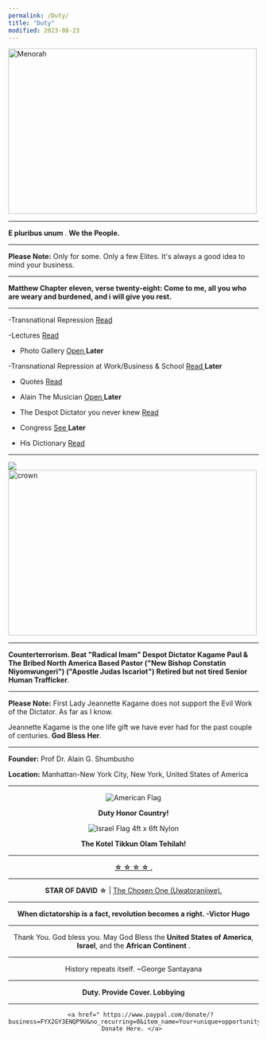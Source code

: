 ```yaml
---
permalink: /Duty/
title: "Duty"
modified: 2023-08-23
---
```









<img src="https://media.npr.org/assets/img/2022/12/15/gettyimages-89046627_wide-7aea08d5387b458f7c59aeb64ef516a394042be9.jpg?s=800&c=85&f=webp" alt="Menorah" width="500" height="333">


<hr style="height:2px;border-width:0;color:gray;background-color:gray">


<b> E pluribus unum </b>.   <b> We the People. </b>


<hr style="height:2px;border-width:0;color:gray;background-color:gray">


<b>Please Note:</b> Only for some. Only a few Elites.  It's always a good idea to mind your business. 


<hr style="height:2px;border-width:0;color:gray;background-color:gray">


<b> Matthew Chapter eleven, verse twenty-eight: Come to me, all you who are weary and burdened, and i will give you rest. </b>


<hr style="height:2px;border-width:0;color:gray;background-color:gray">

-Transnational Repression  <a href=" https://phdcsseiden.github.io/Tr/ "> Read </a> 


-Lectures <a href=" https://phdcsseiden.github.io/Lectures/ "> Read  </a> 


- Photo Gallery <a href="  "> Open  </a> <b>Later</b>


-Transnational Repression at Work/Business & School <a href="  ">  Read </a>  <b>Later</b>


- Quotes <a href=" https://phdcsseiden.github.io/quotes/ "> Read  </a> 


- Alain The Musician <a href=" https://phdcsseiden.github.io/Musician/ "> Open  </a> <b>Later</b>


- The Despot Dictator you never knew <a href=" https://phdcsseiden.github.io/Knew/ "> Read  </a> 


- Congress  <a href=" https://phdcsseiden.github.io/Congress/ "> See </a> <b>Later</b>


- His Dictionary <a href=" https://phdcsseiden.github.io/Dictionary/ "> Read </a> 


<hr style="height:2px;border-width:0;color:gray;background-color:gray">




<img src="https://www.sacredheart.edu/media/shu-media/homepage/Park-Avenue-Campus-980x980.jpg">




<img src="https://www.middletownbiblechurch.org/greateve/crown.JPG" alt="crown" width="500" height="333">




<hr style="height:2px;border-width:0;color:gray;background-color:gray">


<b>  Counterterrorism. Beat "Radical Imam" Despot Dictator Kagame Paul & The Bribed North America Based Pastor ("New Bishop Constatin Niyomwungeri") ("Apostle Judas Iscariot")</b>  <b>Retired but not tired Senior Human Trafficker</b>. 




<hr style="height:2px;border-width:0;color:gray;background-color:gray">


<b>Please Note:</b> First Lady Jeannette Kagame does not support the Evil Work of the Dictator. As far as I know.

Jeannette Kagame is the one life gift we have ever had for the past couple of centuries. <b>God Bless Her</b>.


<hr style="height:2px;border-width:0;color:gray;background-color:gray">


<b>Founder:</b>   Prof Dr. Alain G. Shumbusho


<b>Location:</b> Manhattan-New York City, New York, United States of America




<hr style="height:2px;border-width:0;color:gray;background-color:gray">


<div class="mo-copyright">
            <div class="container" style="text-align:center;">
                <p>
                  

<img src="https://il.usembassy.gov/wp-content/themes/cms3/dist/images/us-flag-logo-footer.png" alt="American Flag" title="American Flag">

<b> Duty Honor Country! </b>

<img src="https://cdn11.bigcommerce.com/s-e2nupsxogj/images/stencil/50x50/products/6583/40512/izgubbg8gncm7xv67a1g__67596.1697212710.jpg?c=1" alt="Israel Flag 4ft x 6ft Nylon" title="Israel Flag 4ft x 6ft Nylon" sizes="50px">


<b> The Kotel Tikkun Olam Tehilah!  </b>


<hr style="height:2px;border-width:0;color:gray;background-color:gray">




 <a href=" https://web.mit.edu/jywang/www/cef/Bible/NIV/NIV_Bible/GEN+12.html "> <b> ☆ ☆ ☆ ☆ </b>. </a>   




<hr style="height:2px;border-width:0;color:gray;background-color:gray">


<b> STAR       OF          DAVID</b>         <b>☆</b>   |  <a href=" https://en.wikipedia.org/wiki/The_Chosen_One_(trope)#:~:text=The%20Chosen%20One%2C%20also%20known,%2C%20and%2For%20special%20lineage. "> The Chosen One (Uwatoranijwe).  </a>  


<hr style="height:2px;border-width:0;color:gray;background-color:gray">


<b> When dictatorship is a fact, revolution becomes a right. -Victor Hugo </b>


<hr style="height:2px;border-width:0;color:gray;background-color:gray">


Thank You. God bless you. May God Bless the <b>United States of America</b>, <b>Israel</b>, and the <b> African Continent </b>. 


<hr style="height:2px;border-width:0;color:gray;background-color:gray"> 


History repeats itself. ~George Santayana 


<hr style="height:2px;border-width:0;color:gray;background-color:gray"> 


<b>Duty. Provide Cover. Lobbying</b>


<hr style="height:2px;border-width:0;color:gray;background-color:gray"> 


        <a href=" https://www.paypal.com/donate/?business=FYX2GY3ENQP9U&no_recurring=0&item_name=Your+unique+opportunity+to+encourage+Alain+G.+Shumbusho+to+make+the+world+a+better+place.&currency_code=USD">  Donate Here. </a> 

